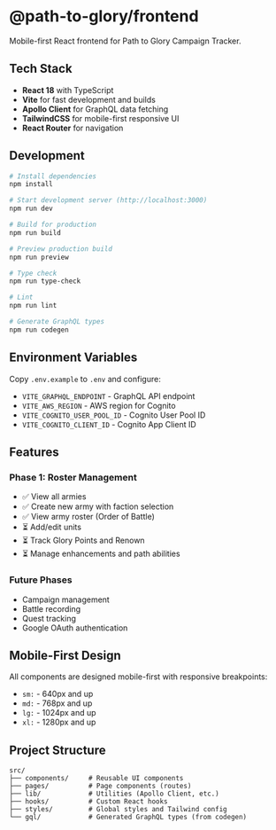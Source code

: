 # @path-to-glory/frontend

Mobile-first React frontend for Path to Glory Campaign Tracker.

## Tech Stack

- **React 18** with TypeScript
- **Vite** for fast development and builds
- **Apollo Client** for GraphQL data fetching
- **TailwindCSS** for mobile-first responsive UI
- **React Router** for navigation

## Development

```bash
# Install dependencies
npm install

# Start development server (http://localhost:3000)
npm run dev

# Build for production
npm run build

# Preview production build
npm run preview

# Type check
npm run type-check

# Lint
npm run lint

# Generate GraphQL types
npm run codegen
```

## Environment Variables

Copy `.env.example` to `.env` and configure:

- `VITE_GRAPHQL_ENDPOINT` - GraphQL API endpoint
- `VITE_AWS_REGION` - AWS region for Cognito
- `VITE_COGNITO_USER_POOL_ID` - Cognito User Pool ID
- `VITE_COGNITO_CLIENT_ID` - Cognito App Client ID

## Features

### Phase 1: Roster Management

- ✅ View all armies
- ✅ Create new army with faction selection
- ✅ View army roster (Order of Battle)
- ⏳ Add/edit units
- ⏳ Track Glory Points and Renown
- ⏳ Manage enhancements and path abilities

### Future Phases

- Campaign management
- Battle recording
- Quest tracking
- Google OAuth authentication

## Mobile-First Design

All components are designed mobile-first with responsive breakpoints:
- `sm:` - 640px and up
- `md:` - 768px and up
- `lg:` - 1024px and up
- `xl:` - 1280px and up

## Project Structure

```
src/
├── components/     # Reusable UI components
├── pages/          # Page components (routes)
├── lib/            # Utilities (Apollo Client, etc.)
├── hooks/          # Custom React hooks
├── styles/         # Global styles and Tailwind config
└── gql/            # Generated GraphQL types (from codegen)
```
